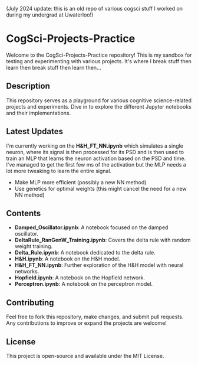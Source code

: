(July 2024 update: this is an old repo of various cogsci stuff I worked on during my undergrad at Uwaterloo!)

# CogSci-Projects-Practice

Welcome to the CogSci-Projects-Practice repository!
This is my sandbox for testing and experimenting with various projects.
It's where I break stuff then learn then break stuff then learn then...

## Description
This repository serves as a playground for various cognitive science-related projects and experiments.
Dive in to explore the different Jupyter notebooks and their implementations.

## Latest Updates
I'm currently working on the **H&H_FT_NN.ipynb** which simulates a single neuron, where its signal is then processed for its PSD
and is then used to train an MLP that learns the neuron activation based on the PSD and time. I've managed to get the first few ms of the 
activation but the MLP needs a lot more tweaking to learn the entire signal.
- Make MLP more efficient (possibly a new NN method)
- Use genetics for optimal weights (this might cancel the need for a new NN method)

## Contents
- **Damped_Oscillator.ipynb**: A notebook focused on the damped oscillator.
- **DeltaRule_RanGenW_Training.ipynb**: Covers the delta rule with random weight training.
- **Delta_Rule.ipynb**: A notebook dedicated to the delta rule.
- **H&H.ipynb**: A notebook on the H&H model.
- **H&H_FT_NN.ipynb**: Further exploration of the H&H model with neural networks.
- **Hopfield.ipynb**: A notebook on the Hopfield network.
- **Perceptron.ipynb**: A notebook on the perceptron model.

## Contributing
Feel free to fork this repository, make changes, and submit pull requests. Any contributions to improve or expand the projects are welcome!

## License
This project is open-source and available under the MIT License.

